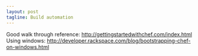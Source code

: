 ```yaml
---
layout: post
tagline: Build automation
---
```

Good walk through reference: <http://gettingstartedwithchef.com/index.html>
Using windows: <http://developer.rackspace.com/blog/bootstrapping-chef-on-windows.html>
